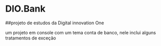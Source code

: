 # DIO.Bank

##projeto de estudos da Digital innovation One 

um projeto em console com um tema conta de banco, nele inclui alguns tratamentos de exceção  
